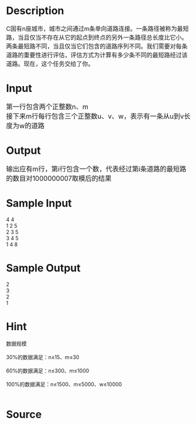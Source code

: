
# Description

<div class="content"><p><span style="font-size: medium">C国有n座城市，城市之间通过m条单向道路连接。一条路径被称为最短路，当且仅当不存在从它的起点到终点的另外一条路径总长度比它小。两条最短路不同，当且仅当它们包含的道路序列不同。我们需要对每条道路的重要性进行评估，评估方式为计算有多少条不同的最短路经过该道路。现在，这个任务交给了你。<br/>
</span></p></div>

# Input

<div class="content"><p><font size="4">第一行包含两个正整数n、m<br/>
接下来m行每行包含三个正整数u、v、w，表示有一条从u到v长度为w的道路<br/>
</font></p></div>

# Output

<div class="content"><p><font size="4">输出应有m行，第i行包含一个数，代表经过第i条道路的最短路的数目对1000000007取模后的结果<br/>
</font></p></div>

# Sample Input

<div class="content"><span class="sampledata">4 4<br/>
1 2 5<br/>
2 3 5<br/>
3 4 5<br/>
1 4 8<br/>
</span></div>

# Sample Output

<div class="content"><span class="sampledata">2<br/>
3<br/>
2<br/>
1<br/>
</span></div>

# Hint

<div class="content"><p></p><p>数据规模<br/><br/>
30%的数据满足：n≤15、m≤30<br/><br/>
60%的数据满足：n≤300、m≤1000<br/><br/>
100%的数据满足：n≤1500、m≤5000、w≤10000<br/><br/>
</p><p></p></div>

# Source

<div class="content"><p><a href="problemset.php?search="></a></p></div>

